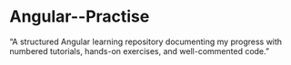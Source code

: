 # Angular--Practise
“A structured Angular learning repository documenting my progress with numbered tutorials, hands-on exercises, and well-commented code.”
